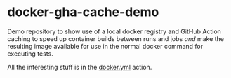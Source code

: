 # docker-gha-cache-demo

Demo repository to show use of a local docker registry and GitHub Action caching to speed up container builds between runs and jobs *and* make the resulting image available for use in the normal docker command for executing tests.

All the interesting stuff is in the [docker.yml](./github/workflows/docker.yml) action.
